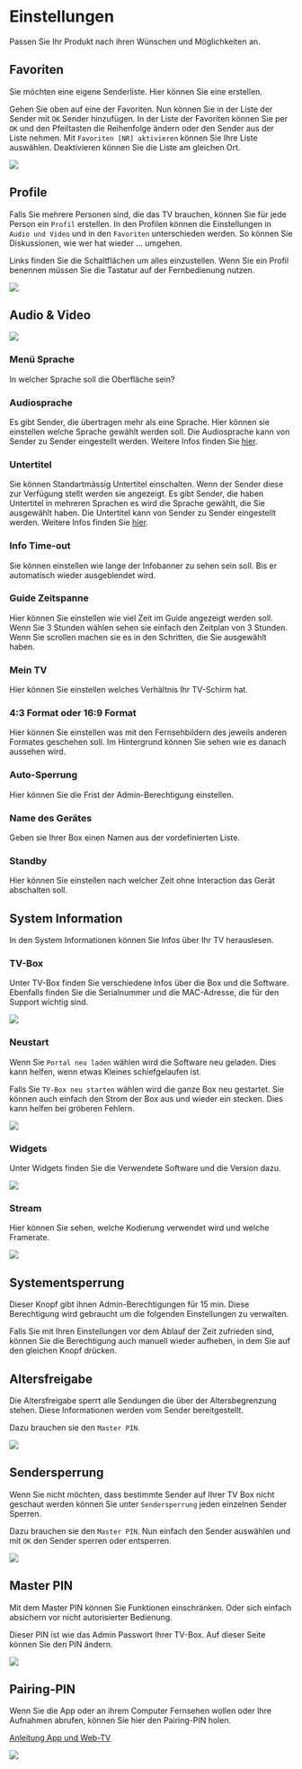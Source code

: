 # Einstellungen

Passen Sie Ihr Produkt nach ihren Wünschen und Möglichkeiten an.

## Favoriten

Sie möchten eine eigene Senderliste. Hier können Sie eine erstellen.

Gehen Sie oben auf eine der Favoriten. Nun können Sie in der Liste der Sender mit `OK` Sender hinzufügen. In der Liste der Favoriten können Sie per `OK` und den Pfeiltasten die Reihenfolge ändern oder den Sender aus der Liste nehmen. Mit `Favoriten [NR] aktivieren` können Sie Ihre Liste auswählen. Deaktivieren können Sie die Liste am gleichen Ort.

![](../img/tv/einstellung_favoriten.jpg)

## Profile

Falls Sie mehrere Personen sind, die das TV brauchen, können Sie für jede Person ein `Profil` erstellen. In den Profilen können die Einstellungen in `Audio und Video` und in den `Favoriten` unterschieden werden. So können Sie Diskussionen, wie wer hat wieder ... umgehen.

Links finden Sie die Schaltflächen um alles einzustellen. Wenn Sie ein Profil benennen müssen Sie die Tastatur auf der Fernbedienung nutzen.

![](../img/tv/einstellung_profile.jpg)

## Audio & Video

![](../img/tv/einstellung_audiovideo.jpg)

### Menü Sprache

In welcher Sprache soll die Oberfläche sein?

### Audiosprache

Es gibt Sender, die übertragen mehr als eine Sprache. Hier können sie einstellen welche Sprache gewählt werden soll. Die Audiosprache kann von Sender zu Sender eingestellt werden. Weitere Infos finden Sie [hier](../senderinformation/#sprache).

### Untertitel

Sie können Standartmässig Untertitel einschalten. Wenn der Sender diese zur Verfügung stellt werden sie angezeigt. Es gibt Sender, die haben Untertitel in mehreren Sprachen es wird die Sprache gewählt, die Sie ausgewählt haben. Die Untertitel kann von Sender zu Sender eingestellt werden. Weitere Infos finden Sie [hier](../senderinformation/#sprache).

### Info Time-out

Sie können einstellen wie lange der Infobanner zu sehen sein soll. Bis er automatisch wieder ausgeblendet wird.

### Guide Zeitspanne

Hier können Sie einstellen wie viel Zeit im Guide angezeigt werden soll. Wenn Sie 3 Stunden wählen sehen sie einfach den Zeitplan von 3 Stunden. Wenn Sie scrollen machen sie es in den Schritten, die Sie ausgewählt haben.

### Mein TV

Hier können Sie einstellen welches Verhältnis Ihr TV-Schirm hat.

### 4:3 Format oder 16:9 Format

Hier können Sie einstellen was mit den Fernsehbildern des jeweils anderen Formates geschehen soll. Im Hintergrund können Sie sehen wie es danach aussehen wird.

### Auto-Sperrung

Hier können Sie die Frist der Admin-Berechtigung einstellen.

### Name des Gerätes

Geben sie Ihrer Box einen Namen aus der vordefinierten Liste.

### Standby

Hier können Sie einstellen nach welcher Zeit ohne Interaction das Gerät abschalten soll.

## System Information

In den System Informationen können Sie Infos über Ihr TV herauslesen.

### TV-Box

Unter TV-Box finden Sie verschiedene Infos über die Box und die Software. Ebenfalls finden Sie die Serialnummer und die MAC-Adresse, die für den Support wichtig sind.

![](../img/tv/einstellung_tvbox.jpg)

### Neustart

Wenn Sie `Portal neu laden` wählen wird die Software neu geladen. Dies kann helfen, wenn etwas Kleines schiefgelaufen ist.

Falls Sie `TV-Box neu starten` wählen wird die ganze Box neu gestartet. Sie können auch einfach den Strom der Box aus und wieder ein stecken. Dies kann helfen bei gröberen Fehlern.

![](../img/tv/einstellung_neustart.jpg)

### Widgets

Unter Widgets finden Sie die Verwendete Software und die Version dazu.

![](../img/tv/einstellung_widgets.jpg)

### Stream

Hier können Sie sehen, welche Kodierung verwendet wird und welche Framerate.

![](../img/tv/einstellung_stream.jpg)

## Systementsperrung

Dieser Knopf gibt ihnen Admin-Berechtigungen für 15 min. Diese Berechtigung wird gebraucht um die folgenden Einstellungen zu verwalten.

Falls Sie mit Ihren Einstellungen vor dem Ablauf der Zeit zufrieden sind, können Sie die Berechtigung auch manuell wieder aufheben, in dem Sie auf den gleichen Knopf drücken.

## Altersfreigabe

Die Altersfreigabe sperrt alle Sendungen die über der Altersbegrenzung stehen. Diese Informationen werden vom Sender bereitgestellt.

Dazu brauchen sie den `Master PIN`.

![](../img/tv/einstellung_altersfreigabe.jpg)

## Sendersperrung

Wenn Sie nicht möchten, dass bestimmte Sender auf Ihrer TV Box nicht geschaut werden können Sie unter `Sendersperrung` jeden einzelnen Sender Sperren.

Dazu brauchen sie den `Master PIN`. Nun einfach den Sender auswählen und mit `OK` den Sender sperren oder entsperren.

![](../img/tv/einstellung_sendersperrung.jpg)

## Master PIN

Mit dem Master PIN können Sie Funktionen einschränken. Oder sich einfach absichern vor nicht autorisierter Bedienung.

Dieser PIN ist wie das Admin Passwort Ihrer TV-Box. Auf dieser Seite können Sie den PIN ändern.

![](../img/tv/einstellung_masterpin.jpg) 

## Pairing-PIN

Wenn Sie die App oder an ihrem Computer Fernsehen wollen oder Ihre Aufnahmen abrufen, können Sie hier den Pairing-PIN holen.

[Anleitung App und Web-TV](../../mobile "Mobile-TV")

![](../img/tv/einstellung_pairingpin.jpg)